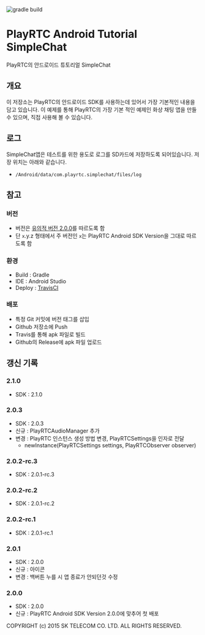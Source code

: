 ![gradle build](https://travis-ci.org/PlayRTC/PlayRTC-Android-Tutorial-SimpleChat.svg)

# PlayRTC Android Tutorial SimpleChat
PlayRTC의 안드로이드 튜토리얼 SimpleChat

## 개요
이 저장소는 PlayRTC의 안드로이드 SDK를 사용하는데 있어서 가장 기본적인 내용을 담고 있습니다.
이 예제를 통해 PlayRTC의 가장 기본 적인 예제인 화상 채팅 앱을 만들 수 있으며, 직접 사용해 볼 수 있습니다.

## 로그
SimpleChat앱은 테스트를 위한 용도로 로그를 SD카드에 저장하도록 되어있습니다.
저장 위치는 아래와 같습니다.

- `/Android/data/com.playrtc.simplechat/files/log`

## 참고

### 버전
- 버전은 [유의적 버전 2.0.0](http://semver.org/lang/ko/)를 따르도록 함
- 단 `x`.y.z 형태에서 주 버전인 `x`는 PlayRTC Android SDK Version을 그대로 따르도록 함

### 환경
- Build : Gradle
- IDE : Android Studio
- Deploy : [TravisCI](https://travis-ci.org/PlayRTC/PlayRTC-Android-Tutorial-SimpleChat)

### 배포
- 특정 Git 커밋에 버전 태그를 삽입
- Github 저장소에 Push
- Travis를 통해 apk 파일로 빌드
- Github의 Release에 apk 파일 업로드

## 갱신 기록

### 2.1.0
- SDK : 2.1.0

### 2.0.3
- SDK : 2.0.3
- 신규 : PlayRTCAudioManager 추가
- 변경 : PlayRTC 인스턴스 생성 방법 변경, PlayRTCSettings을 인자로 전달
  - newInstance(PlayRTCSettings settings, PlayRTCObserver observer)
        
### 2.0.2-rc.3
- SDK : 2.0.1-rc.3

### 2.0.2-rc.2
- SDK : 2.0.1-rc.2

### 2.0.2-rc.1
- SDK : 2.0.1-rc.1

### 2.0.1
- SDK : 2.0.0
- 신규 : 아이콘
- 변경 : 백버튼 누를 시 앱 종료가 안되던것 수정

### 2.0.0
- SDK : 2.0.0
- 신규 : PlayRTC Android SDK Version 2.0.0에 맞추어 첫 배포

COPYRIGHT (c) 2015 SK TELECOM CO. LTD. ALL RIGHTS RESERVED.
